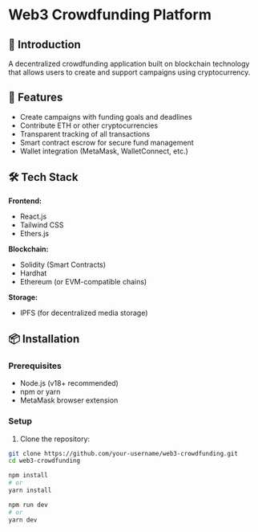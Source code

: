 # Web3 Crowdfunding Platform

## 🌟 Introduction
A decentralized crowdfunding application built on blockchain technology that allows users to create and support campaigns using cryptocurrency.

## 🚀 Features
- Create campaigns with funding goals and deadlines
- Contribute ETH or other cryptocurrencies
- Transparent tracking of all transactions
- Smart contract escrow for secure fund management
- Wallet integration (MetaMask, WalletConnect, etc.)

## 🛠️ Tech Stack
**Frontend:**  
- React.js   
- Tailwind CSS  
- Ethers.js  

**Blockchain:**  
- Solidity (Smart Contracts)  
- Hardhat  
- Ethereum (or EVM-compatible chains)  

**Storage:**  
- IPFS (for decentralized media storage)  

## 📦 Installation

### Prerequisites
- Node.js (v18+ recommended)
- npm or yarn
- MetaMask browser extension

### Setup
1. Clone the repository:
```bash
git clone https://github.com/your-username/web3-crowdfunding.git
cd web3-crowdfunding

npm install
# or
yarn install

npm run dev
# or
yarn dev
